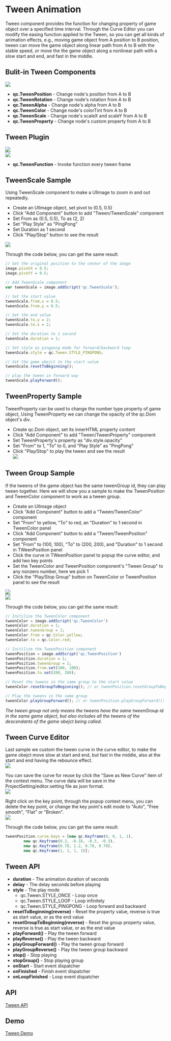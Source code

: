# Tween Animation
Tween component provides the function for changing property of game object over a specified time interval. Through the Curve Editor you can modify the easing function applied to the Tween, so you can get all kinds of animation effects, e.g., moving game object from A position to B position, tween can move the game object along linear path from A to B with the stable speed, or move the the game object along a nonlinear path with a slow start and end, and fast in the middle.	

## Bulit-in Tween Components
![](images/tween.png)  
* __qc.TweenPosition__ - Change node's position from A to B
* __qc.TweenRotation__ - Change node's rotation from A to B
* __qc.TweenAlpha__ - Change node's alpha from A to B
* __qc.TweenColor__ - Change node's colorTint from A to B
* __qc.TweenScale__ - Change node's scaleX and scaleY from A to B
* __qc.TweenProperty__ - Change node's custom property from A to B

##  Tween Plugin
![](images/tweenFunc.png)  
![](images/tweenFuncAdd.png)      
* __qc.TweenFunction__ - Invoke function every tween frame

## TweenScale Sample
Using TweenScale component to make a UIImage to zoom in and out repeatedly.

* Create an UIImage object, set pivot to (0.5, 0.5)
* Click "Add Component" button to add "Tween/TweenScale" component
* Set From as (0.5, 0.5), To as (2, 2)
* Set "Play Style" as "PingPong" 
* Set Duration as 1 second
* Click "Play/Stop" button to see the result  
  
![](images/tweenscale.png) 

Through the code below, you can get the same result:	
````javascript
// Set the original position to the center of the image
image.pivotX = 0.5;
image.pivotY = 0.5;

// Add TweenScale component
var tweenScale = image.addScript('qc.TweenScale');

// Set the start value
tweenScale.from.x = 0.5;
tweenScale.from.y = 0.5;

// Set the end value
tweenScale.to.y = 2;
tweenScale.to.x = 2;

// Set the duration to 1 second
tweenScale.duration = 1;

// Set style as pingpong mode for forward/backward loop
tweenScale.style = qc.Tween.STYLE_PINGPONG;

// Set the game obejct to the start value
tweenScale.resetToBeginning();

// play the tween in forward way
tweenScale.playForward();
````

## TweenProperty Sample
TweenProperty can be used to change the number type property of game object, Using TweenProperty we can change the opacity of the qc.Dom object's div.

* Create qc.Dom object, set its innerHTML property content
* Click "Add Component" to add "Tween/TweenProperty" component
* Set TweenProperty's property as "div.style.opacity"
* Set "From" to 1, "To" to 0, and "Play Style" as "PingPong"  
* Click "Play/Stop" to play the tween and see the result	
![](images/tweendom.png) 	

## Tween Group Sample
If the tweens of the game object has the same tweenGroup id, they can play tween together. Here we will show you a sample to make the TweenPosition and TweenColor component to work as a tween group.

* Create an UIImage object
* Click "Add Component" button to add a "Tween/TweenColor" component
* Set "From" to yellow, "To" to red, an "Duration" to 1 second in TweenColor panel
* Click "Add Component" button to add a "Tween/TweenPosition" component
* Set "From" to (100, 100), "To" to (200, 200), and "Duration" to 1 second in TWeenPosition panel
* Click the curve in TWeenPosition panel to popup the curve editor, and add two key points
* Set the TweenColor and TweenPosition component's "Tween Group" to any nonzero number, here we pick 1
* Click the "Play/Stop Group" button on TweenColor or TweenPosition panel to see the result
	
![](images/tweencolor.png) 		
![](images/tweengroup.png) 	

Through the code below, you can get the same result:	
````javascript
// Initilize the TweenColor component
tweenColor = image.addScript('qc.TweenColor')
tweenColor.duration = 1;
tweenColor.tweenGroup = 1;
tweenColor.from = qc.Color.yellow;
tweenColor.to = qc.Color.red;

// Initilize the TweenPosition component
tweenPosition = image.addScript('qc.TweenPosition')
tweenPosition.duration = 1;
tweenPosition.tweenGroup = 1;
tweenPosition.from.set(100, 100);
tweenPosition.to.set(200, 200);

// Reset the tweens in the same group to the start value
tweenColor.resetGroupToBeginning(); // or tweenPosition.resetGroupToBeginning();

// Play the tweens in the same group
tweenColor.playGroupForward(); // or tweenPosition.playGroupForward();
````

*The tween group not only means the tweens have the same tweenGroup id in the same game object, but also includes all the tweens of the descendants of the game obejct being called.*	

## Tween Curve Editor
Last sample we custom the tween curve in the curve editor, to make the game obejct move slow at start and end, but fast in the middle, also at the start and end having the rebounce effect.		
![](images/curvelist.png) 	

You can save the curve for reuse by click the "Save as New Curve" item of the context menu. The curve data will be save in the ProjectSetting/editor.setting file as json format.	
![](images/curvesave.png) 	

Right click on the key point, through the popup context menu, you can delete the key point, or change the key point's edit mode to "Auto", "Free smooth", "Flat" or "Broken".	
![](images/tweenkey.png) 	

Through the code below, you can get the same result:		
````javascript
tweenPosition.curve.keys = [new qc.Keyframe(0, 0, 1, 1), 
		new qc.Keyframe(0.2, -0.18, -0.3, -0.3), 
		new qc.Keyframe(0.78, 1.2, 0.78, 0.78), 
		new qc.Keyframe(1, 1, 1, 1)];
````		
 
## Tween API

* __duration__ - The animation duration of seconds
* __delay__ - The delay seconds before playing
* __style__ - The play mode
	* qc.Tween.STYLE_ONCE - Loop once
	* qc.Tween.STYLE_LOOP - Loop infinitely
	* qc.Tween.STYLE_PINGPONG - Loop forward and backward
* __resetToBeginning(reverse)__ - Reset the property value, reverse is true as start value, or as the end value
* __resetGroupToBeginning(reverse)__ - Reset the group property value, reverse is true as start value, or as the end value
* __playForward()__ - Play the tween forward
* __playReverse()__ - Play the tween backward
* __playGroupForward()__ - Play the tween group forward
* __playGroupReverse()__ - Play the tween group backward
* __stop()__ - Stop playing
* __stopGroup()__ - Stop playing group
* __onStart__ - Start event dispatcher
* __onFinished__ - Finish event dispatcher
* __onLoopFinished__ - Loop event dispatcher

## API
[Tween API](http://docs.qiciengine.com/api/components/Tween.html)

## Demo
[Tween Demo](http://engine.qiciengine.com/demo/index.html#anchor_Tween)      